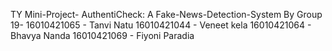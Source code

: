 TY Mini-Project- AuthentiCheck: A Fake-News-Detection-System
By Group 19-
16010421065 - Tanvi Natu
16010421044 - Veneet kela
16010421064 - Bhavya Nanda
16010421069 - Fiyoni Paradia

